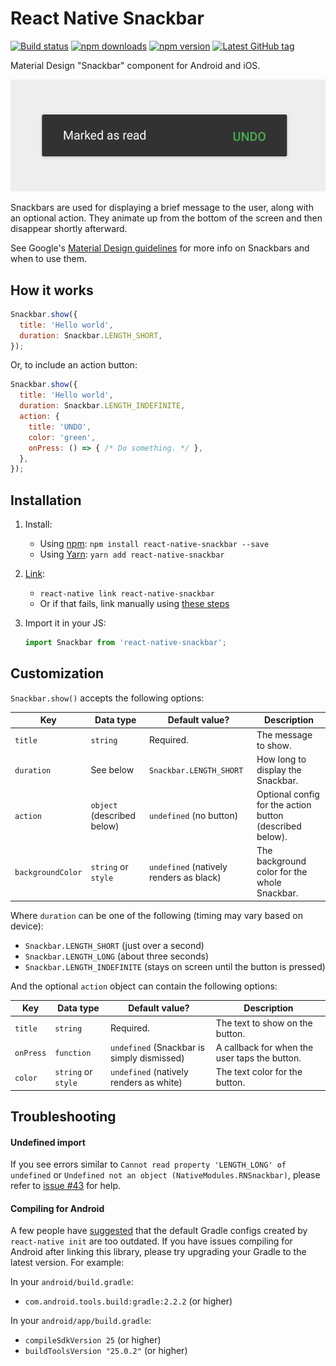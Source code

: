 # React Native Snackbar

[![Build status](https://travis-ci.org/cooperka/react-native-snackbar.svg?branch=master)](https://travis-ci.org/cooperka/react-native-snackbar)
[![npm downloads](https://img.shields.io/npm/dm/react-native-snackbar.svg)](https://www.npmjs.com/package/react-native-snackbar)
[![npm version](https://img.shields.io/npm/v/react-native-snackbar.svg)](https://www.npmjs.com/package/react-native-snackbar)
[![Latest GitHub tag](https://img.shields.io/github/tag/cooperka/react-native-snackbar.svg)](https://github.com/cooperka/react-native-snackbar)

Material Design "Snackbar" component for Android and iOS.

![Snackbar screenshot](example/screenshots/snackbar.png)

Snackbars are used for displaying a brief message to the user, along with an optional action.
They animate up from the bottom of the screen and then disappear shortly afterward.

See Google's [Material Design guidelines](https://material.io/guidelines/components/snackbars-toasts.html) for more info on Snackbars
and when to use them.

## How it works

```js
Snackbar.show({
  title: 'Hello world',
  duration: Snackbar.LENGTH_SHORT,
});
```

Or, to include an action button:

```js
Snackbar.show({
  title: 'Hello world',
  duration: Snackbar.LENGTH_INDEFINITE,
  action: {
    title: 'UNDO',
    color: 'green',
    onPress: () => { /* Do something. */ },
  },
});
```

## Installation

1. Install:
    - Using [npm](https://www.npmjs.com/#getting-started): `npm install react-native-snackbar --save`
    - Using [Yarn](https://yarnpkg.com/): `yarn add react-native-snackbar`

2. [Link](https://facebook.github.io/react-native/docs/linking-libraries-ios.html):
    - `react-native link react-native-snackbar`
    - Or if that fails, link manually using [these steps](https://github.com/cooperka/react-native-snackbar/wiki/Manual-Installation)

3. Import it in your JS:

    ```js
    import Snackbar from 'react-native-snackbar';
    ```

## Customization

`Snackbar.show()` accepts the following options:

| Key | Data type | Default value? | Description |
|-----|-----------|----------------|-------------|
| `title` | `string` | Required. | The message to show. |
| `duration` | See below | `Snackbar.LENGTH_SHORT` | How long to display the Snackbar. |
| `action` | `object` (described below) | `undefined` (no button) | Optional config for the action button (described below). |
| `backgroundColor` | `string` or `style` | `undefined` (natively renders as black) | The background color for the whole Snackbar. |

Where `duration` can be one of the following (timing may vary based on device):

- `Snackbar.LENGTH_SHORT` (just over a second)
- `Snackbar.LENGTH_LONG` (about three seconds)
- `Snackbar.LENGTH_INDEFINITE` (stays on screen until the button is pressed)

And the optional `action` object can contain the following options:

| Key | Data type | Default value? | Description |
|-----|-----------|----------------|-------------|
| `title` | `string` | Required. | The text to show on the button. |
| `onPress` | `function` | `undefined` (Snackbar is simply dismissed) | A callback for when the user taps the button. |
| `color` | `string` or `style` | `undefined` (natively renders as white) | The text color for the button. |

## Troubleshooting

#### Undefined import

If you see errors similar to `Cannot read property 'LENGTH_LONG' of undefined` or `Undefined not an object (NativeModules.RNSnackbar)`, please refer to [issue #43](https://github.com/cooperka/react-native-snackbar/issues/43) for help.

#### Compiling for Android

A few people have [suggested](https://github.com/cooperka/react-native-snackbar/issues/2)
that the default Gradle configs created by `react-native init` are too outdated.
If you have issues compiling for Android after linking this library,
please try upgrading your Gradle to the latest version. For example:

In your `android/build.gradle`:

- `com.android.tools.build:gradle:2.2.2` (or higher)

In your `android/app/build.gradle`:

- `compileSdkVersion 25` (or higher)
- `buildToolsVersion "25.0.2"` (or higher)
